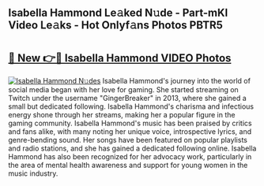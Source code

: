 ## Isabella Hammond Le𝚊ked N𝚞de - Part-mKl Video Le𝚊ks - Hot Onlyf𝚊ns Photos PBTR5

# <h2><a href="http://ab27876.deff.icu/?id=Isabella+Hammond">🔗 New 👉🔴 Isabella Hammond VIDEO Photos</a></h2>

[![Isabella Hammond N𝚞des](https://i.imgur.com/rIISA9y.gif)](http://ab27876.deff.icu/?id=Isabella+Hammond)
Isabella Hammond's journey into the world of social media began with her love for gaming. She started streaming on Twitch under the username "GingerBreaker" in 2013, where she gained a small but dedicated following. Isabella Hammond's charisma and infectious energy shone through her streams, making her a popular figure in the gaming community. Isabella Hammond's music has been praised by critics and fans alike, with many noting her unique voice, introspective lyrics, and genre-bending sound. Her songs have been featured on popular playlists and radio stations, and she has gained a dedicated following online. Isabella Hammond has also been recognized for her advocacy work, particularly in the area of mental health awareness and support for young women in the music industry.
